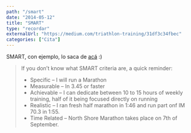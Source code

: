```yaml
---
path: "/smart"
date: "2014-05-12"
title: "SMART"
type: "recordar"
externalUrl: "https://medium.com/triathlon-training/31df3c34fbec"
categories: ["Cita"]
---
```


SMART, con ejemplo, lo saca de [acá](https://medium.com/triathlon-training/31df3c34fbec) :)

> If you don’t know what SMART criteria are, a quick reminder:
>
> - Specific – I will run a Marathon
> - Measurable – In 3.45 or faster
> - Achievable – I can dedicate between 10 to 15 hours of weekly training, half of it being focused directly on running
> - Realistic – I ran fresh half marathon in 1:46 and run part onf IM 70.3 in 1:55.
> - Time Related – North Shore Marathon takes place on 7th of September.
